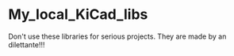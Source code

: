 # My_local_KiCad_libs
Don't use these libraries for serious projects. They are made by an dilettante!!!
